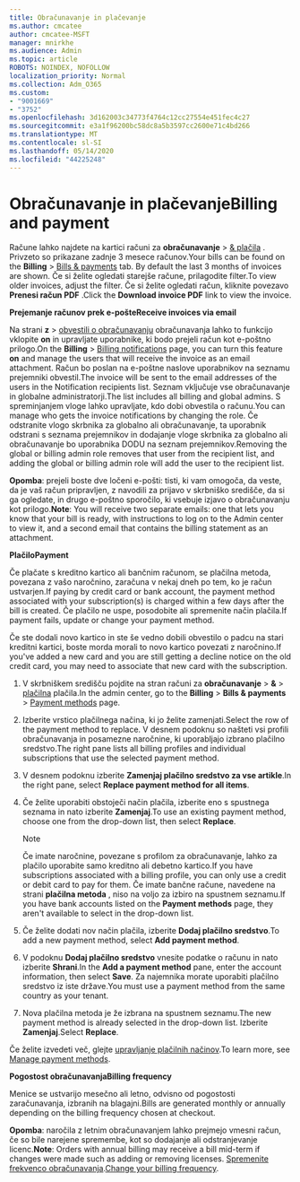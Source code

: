 ```yaml
---
title: Obračunavanje in plačevanje
ms.author: cmcatee
author: cmcatee-MSFT
manager: mnirkhe
ms.audience: Admin
ms.topic: article
ROBOTS: NOINDEX, NOFOLLOW
localization_priority: Normal
ms.collection: Adm_O365
ms.custom:
- "9001669"
- "3752"
ms.openlocfilehash: 3d162003c34773f4764c12cc27554e451fec4c27
ms.sourcegitcommit: e3a1f96200bc58dc8a5b3597cc2600e71c4bd266
ms.translationtype: MT
ms.contentlocale: sl-SI
ms.lasthandoff: 05/14/2020
ms.locfileid: "44225248"
---
```

# <a name="billing-and-payment"></a><span data-ttu-id="25366-102">Obračunavanje in plačevanje</span><span class="sxs-lookup"><span data-stu-id="25366-102">Billing and payment</span></span>

<span data-ttu-id="25366-103">Račune lahko najdete na kartici računi za **obračunavanje**  >  [& plačila](https://go.microsoft.com/fwlink/p/?linkid=848039) .  Privzeto so prikazane zadnje 3 mesece računov.</span><span class="sxs-lookup"><span data-stu-id="25366-103">Your bills can be found on the **Billing** > [Bills & payments](https://go.microsoft.com/fwlink/p/?linkid=848039) tab.  By default the last 3 months of invoices are shown.</span></span>  <span data-ttu-id="25366-104">Če si želite ogledati starejše račune, prilagodite filter.</span><span class="sxs-lookup"><span data-stu-id="25366-104">To view older invoices, adjust the filter.</span></span>  <span data-ttu-id="25366-105">Če si želite ogledati račun, kliknite povezavo **Prenesi račun PDF** .</span><span class="sxs-lookup"><span data-stu-id="25366-105">Click the **Download invoice PDF** link to view the invoice.</span></span>

<span data-ttu-id="25366-106">**Prejemanje računov prek e-pošte**</span><span class="sxs-lookup"><span data-stu-id="25366-106">**Receive invoices via email**</span></span>

<span data-ttu-id="25366-107">Na strani **z**  >  [obvestili o obračunavanju](https://go.microsoft.com/fwlink/p/?linkid=853212) obračunavanja lahko to funkcijo vklopite **on** in upravljate uporabnike, ki bodo prejeli račun kot e-poštno prilogo.</span><span class="sxs-lookup"><span data-stu-id="25366-107">On the **Billing** > [Billing notifications](https://go.microsoft.com/fwlink/p/?linkid=853212) page, you can turn this feature **on** and manage the users that will receive the invoice as an email attachment.</span></span> <span data-ttu-id="25366-108">Račun bo poslan na e-poštne naslove uporabnikov na seznamu prejemniki obvestil.</span><span class="sxs-lookup"><span data-stu-id="25366-108">The invoice will be sent to the email addresses of the users in the Notification recipients list.</span></span> <span data-ttu-id="25366-109">Seznam vključuje vse obračunavanje in globalne administratorji.</span><span class="sxs-lookup"><span data-stu-id="25366-109">The list includes all billing and global admins.</span></span>  <span data-ttu-id="25366-110">S spreminjanjem vloge lahko upravljate, kdo dobi obvestila o računu.</span><span class="sxs-lookup"><span data-stu-id="25366-110">You can manage who gets the invoice notifications by changing the role.</span></span>  <span data-ttu-id="25366-111">Če odstranite vlogo skrbnika za globalno ali obračunavanje, ta uporabnik odstrani s seznama prejemnikov in dodajanje vloge skrbnika za globalno ali obračunavanje bo uporabnika DODU na seznam prejemnikov.</span><span class="sxs-lookup"><span data-stu-id="25366-111">Removing the global or billing admin role removes that user from the recipient list, and adding the global or billing admin role will add the user to the recipient list.</span></span>

<span data-ttu-id="25366-112">**Opomba**: prejeli boste dve ločeni e-pošti: tisti, ki vam omogoča, da veste, da je vaš račun pripravljen, z navodili za prijavo v skrbniško središče, da si ga ogledate, in drugo e-poštno sporočilo, ki vsebuje izjavo o obračunavanju kot prilogo.</span><span class="sxs-lookup"><span data-stu-id="25366-112">**Note**: You will receive two separate emails: one that lets you know that your bill is ready, with instructions to log on to the Admin center to view it, and a second email that contains the billing statement as an attachment.</span></span>

<span data-ttu-id="25366-113">**Plačilo**</span><span class="sxs-lookup"><span data-stu-id="25366-113">**Payment**</span></span>

<span data-ttu-id="25366-114">Če plačate s kreditno kartico ali bančnim računom, se plačilna metoda, povezana z vašo naročnino, zaračuna v nekaj dneh po tem, ko je račun ustvarjen.</span><span class="sxs-lookup"><span data-stu-id="25366-114">If paying by credit card or bank account, the payment method associated with your subscription(s) is charged within a few days after the bill is created.</span></span> <span data-ttu-id="25366-115">Če plačilo ne uspe, posodobite ali spremenite način plačila.</span><span class="sxs-lookup"><span data-stu-id="25366-115">If payment fails, update or change your payment method.</span></span>

<span data-ttu-id="25366-116">Če ste dodali novo kartico in ste še vedno dobili obvestilo o padcu na stari kreditni kartici, boste morda morali to novo kartico povezati z naročnino.</span><span class="sxs-lookup"><span data-stu-id="25366-116">If you've added a new card and you are still getting a decline notice on the old credit card, you may need to associate that new card with the subscription.</span></span>

1. <span data-ttu-id="25366-117">V skrbniškem središču pojdite na stran računi za **obračunavanje**  >  **&**  >  [plačilna](https://go.microsoft.com/fwlink/p/?linkid=2018806) plačila.</span><span class="sxs-lookup"><span data-stu-id="25366-117">In the admin center, go to the **Billing** > **Bills & payments** > [Payment methods](https://go.microsoft.com/fwlink/p/?linkid=2018806) page.</span></span>

2. <span data-ttu-id="25366-118">Izberite vrstico plačilnega načina, ki jo želite zamenjati.</span><span class="sxs-lookup"><span data-stu-id="25366-118">Select the row of the payment method to replace.</span></span> <span data-ttu-id="25366-119">V desnem podoknu so našteti vsi profili obračunavanja in posamezne naročnine, ki uporabljajo izbrano plačilno sredstvo.</span><span class="sxs-lookup"><span data-stu-id="25366-119">The right pane lists all billing profiles and individual subscriptions that use the selected payment method.</span></span>

3. <span data-ttu-id="25366-120">V desnem podoknu izberite **Zamenjaj plačilno sredstvo za vse artikle**.</span><span class="sxs-lookup"><span data-stu-id="25366-120">In the right pane, select **Replace payment method for all items**.</span></span>

4. <span data-ttu-id="25366-121">Če želite uporabiti obstoječi način plačila, izberite eno s spustnega seznama in nato izberite **Zamenjaj**.</span><span class="sxs-lookup"><span data-stu-id="25366-121">To use an existing payment method, choose one from the drop-down list, then select **Replace**.</span></span>

    > [!NOTE]
    > <span data-ttu-id="25366-122">Če imate naročnine, povezane s profilom za obračunavanje, lahko za plačilo uporabite samo kreditno ali debetno kartico.</span><span class="sxs-lookup"><span data-stu-id="25366-122">If you have subscriptions associated with a billing profile, you can only use a credit or debit card to pay for them.</span></span> <span data-ttu-id="25366-123">Če imate bančne račune, navedene na strani **plačilna metoda** , niso na voljo za izbiro na spustnem seznamu.</span><span class="sxs-lookup"><span data-stu-id="25366-123">If you have bank accounts listed on the **Payment methods** page, they aren't available to select in the drop-down list.</span></span>

5. <span data-ttu-id="25366-124">Če želite dodati nov način plačila, izberite **Dodaj plačilno sredstvo**.</span><span class="sxs-lookup"><span data-stu-id="25366-124">To add a new payment method, select **Add payment method**.</span></span>

6. <span data-ttu-id="25366-125">V podoknu **Dodaj plačilno sredstvo** vnesite podatke o računu in nato izberite **Shrani**.</span><span class="sxs-lookup"><span data-stu-id="25366-125">In the **Add a payment method** pane, enter the account information, then select **Save**.</span></span> <span data-ttu-id="25366-126">Za najemnika morate uporabiti plačilno sredstvo iz iste države.</span><span class="sxs-lookup"><span data-stu-id="25366-126">You must use a payment method from the same country as your tenant.</span></span>

7. <span data-ttu-id="25366-127">Nova plačilna metoda je že izbrana na spustnem seznamu.</span><span class="sxs-lookup"><span data-stu-id="25366-127">The new payment method is already selected in the drop-down list.</span></span> <span data-ttu-id="25366-128">Izberite **Zamenjaj**.</span><span class="sxs-lookup"><span data-stu-id="25366-128">Select **Replace**.</span></span>

<span data-ttu-id="25366-129">Če želite izvedeti več, glejte [upravljanje plačilnih načinov](https://docs.microsoft.com/microsoft-365/commerce/billing-and-payments/manage-payment-methods).</span><span class="sxs-lookup"><span data-stu-id="25366-129">To learn more, see [Manage payment methods](https://docs.microsoft.com/microsoft-365/commerce/billing-and-payments/manage-payment-methods).</span></span>

<span data-ttu-id="25366-130">**Pogostost obračunavanja**</span><span class="sxs-lookup"><span data-stu-id="25366-130">**Billing frequency**</span></span>

<span data-ttu-id="25366-131">Menice se ustvarijo mesečno ali letno, odvisno od pogostosti zaračunavanja, izbranih na blagajni.</span><span class="sxs-lookup"><span data-stu-id="25366-131">Bills are generated monthly or annually depending on the billing frequency chosen at checkout.</span></span>  

<span data-ttu-id="25366-132">**Opomba**: naročila z letnim obračunavanjem lahko prejmejo vmesni račun, če so bile narejene spremembe, kot so dodajanje ali odstranjevanje licenc.</span><span class="sxs-lookup"><span data-stu-id="25366-132">**Note**: Orders with annual billing may receive a bill mid-term if changes were made such as adding or removing licenses.</span></span> <span data-ttu-id="25366-133">[Spremenite frekvenco obračunavanja](https://docs.microsoft.com/microsoft-365/commerce/billing-and-payments/change-payment-frequency).</span><span class="sxs-lookup"><span data-stu-id="25366-133">[Change your billing frequency](https://docs.microsoft.com/microsoft-365/commerce/billing-and-payments/change-payment-frequency).</span></span>
